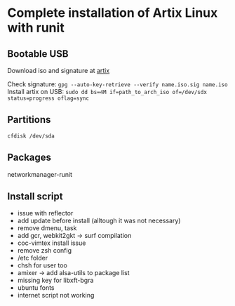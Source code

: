 # Complete installation of Artix Linux with runit

## Bootable USB

Download iso and signature at [artix](https://artixlinux.org/download.php)

Check signature: `gpg --auto-key-retrieve --verify name.iso.sig name.iso
`
Install artix on USB: `sudo dd bs=4M if=path_to_arch_iso of=/dev/sdx status=progress oflag=sync`

## Partitions

```
cfdisk /dev/sda
```

## Packages

networkmanager-runit

## Install script

* issue with reflector
* add update before install (alltough it was not necessary)
* remove dmenu, task
* add gcr, webkit2gkt -> surf compilation
* coc-vimtex install issue
* remove zsh config
* /etc folder
* chsh for user too
* amixer -> add alsa-utils to package list
* missing key for libxft-bgra
* ubuntu fonts
* internet script not working
